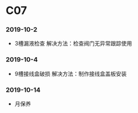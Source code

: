 ﻿# C07
### 2019-10-2
* 3槽漏液检查 解决方法：检查阀门无异常跟踪使用
### 2019-10-4
* 9槽接线盒破损 解决方法：制作接线盒盖板安装
### 2019-10-14
* 月保养















